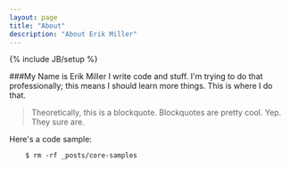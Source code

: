 ```yaml
---
layout: page
title: "About"
description: "About Erik Miller"
---
```

{% include JB/setup %}


###My Name is Erik Miller
I write code and stuff. I'm trying to do that professionally; this means I should learn more things. This is where I do that.

>Theoretically, this is a blockquote. Blockquotes are pretty cool. Yep. They sure are.  

Here's a code sample:

		$ rm -rf _posts/core-samples